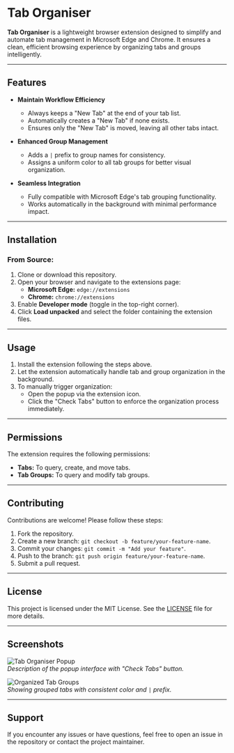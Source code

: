 # Tab Organiser

**Tab Organiser** is a lightweight browser extension designed to simplify and automate tab management in Microsoft Edge and Chrome. It ensures a clean, efficient browsing experience by organizing tabs and groups intelligently.

---

## Features

- **Maintain Workflow Efficiency**
  - Always keeps a "New Tab" at the end of your tab list.
  - Automatically creates a "New Tab" if none exists.
  - Ensures only the "New Tab" is moved, leaving all other tabs intact.

- **Enhanced Group Management**
  - Adds a `|` prefix to group names for consistency.
  - Assigns a uniform color to all tab groups for better visual organization.

- **Seamless Integration**
  - Fully compatible with Microsoft Edge's tab grouping functionality.
  - Works automatically in the background with minimal performance impact.

---

## Installation

### From Source:
1. Clone or download this repository.
2. Open your browser and navigate to the extensions page:
   - **Microsoft Edge:** `edge://extensions`
   - **Chrome:** `chrome://extensions`
3. Enable **Developer mode** (toggle in the top-right corner).
4. Click **Load unpacked** and select the folder containing the extension files.

---

## Usage

1. Install the extension following the steps above.
2. Let the extension automatically handle tab and group organization in the background.
3. To manually trigger organization:
   - Open the popup via the extension icon.
   - Click the "Check Tabs" button to enforce the organization process immediately.

---

## Permissions

The extension requires the following permissions:
- **Tabs:** To query, create, and move tabs.
- **Tab Groups:** To query and modify tab groups.

---

## Contributing

Contributions are welcome! Please follow these steps:
1. Fork the repository.
2. Create a new branch: `git checkout -b feature/your-feature-name`.
3. Commit your changes: `git commit -m "Add your feature"`.
4. Push to the branch: `git push origin feature/your-feature-name`.
5. Submit a pull request.

---

## License

This project is licensed under the MIT License. See the [LICENSE](LICENSE) file for more details.

---

## Screenshots

![Tab Organiser Popup](https://via.placeholder.com/800x400?text=Screenshot+Placeholder)  
_Description of the popup interface with "Check Tabs" button._  

![Organized Tab Groups](https://via.placeholder.com/800x400?text=Screenshot+Placeholder)  
_Showing grouped tabs with consistent color and `|` prefix._

---

## Support

If you encounter any issues or have questions, feel free to open an issue in the repository or contact the project maintainer.
